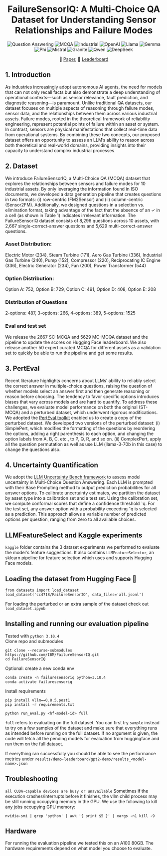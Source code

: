 <div align="center">

# FailureSensorIQ: A Multi-Choice QA Dataset for Understanding Sensor Relationships and Failure Modes

![Question Answering](https://img.shields.io/badge/Task-Question_Answering-red) 
![MCQA](https://img.shields.io/badge/Task-Multi--Choice--QA-red) 
![Industrial](https://img.shields.io/badge/Domain-Industrial--Assets-red) 
![OpenAI](https://img.shields.io/badge/Model-OpenAI-21C2A4)
![Llama](https://img.shields.io/badge/Model-Llama-21C2A4)
![Gemma](https://img.shields.io/badge/Model-Gemma-21C2A4)
![Phi](https://img.shields.io/badge/Model-Phi-21C2A4)
![Mistral](https://img.shields.io/badge/Model-Mistral-21C2A4) 
![Granite](https://img.shields.io/badge/Model-Granite-21C2A4)
![Qwen](https://img.shields.io/badge/Model-Qwen-21C2A4)
![DeepSeek](https://img.shields.io/badge/Model-DeepSeek-21C2A4)

📰 [Paper](https://arxiv.org/abs/2506.03278), 🤗 [Leaderboard](https://huggingface.co/spaces/cc4718/FailureSensorIQ)

</div>

## 1. Introduction
As industries increasingly adopt autonomous AI agents, the need for models that can not only recall facts but also demonstrate a deep understanding of operational contexts—such as sensor relevance, fault prediction, and diagnostic reasoning—is paramount. Unlike traditional QA datasets, our dataset focuses on multiple aspects of reasoning through failure modes, sensor data, and the relationships between them across various industrial
assets. Failure modes, rooted in the theoretical framework of reliability engineering, represent potential points of failure within an asset or system. In contrast, sensors are physical manifestations that collect real-time data from operational systems. By combining these two concepts, our proposed dataset offers an opportunity to assess an LLM’s ability to reason across both theoretical and real-world domains, providing insights into their capacity to understand complex industrial processes. 


## 2. Dataset
We introduce FailureSensorIQ, a Multi-Choice QA (MCQA) dataset that explores the relationships between sensors and failure modes for 10 industrial assets. By only leveraging the information found in ISO documents, we developed a data generation pipeline that creates questions in two formats: (i) row-centric (FM2Sensor) and (ii) column-centric (Sensor2FM). Additionally, we designed questions
in a selection vs. elimination format, taking advantage of the fact that the absence of an ✓ in a cell (as shown in Table 1) indicates irrelevant information. The FailureSensorIQ dataset consists of 8,296
questions across 10 assets, with 2,667 single-correct-answer questions and 5,629 multi-correct-answer questions.

### Asset Distribution: 
Electric Motor (234), Steam Turbine (171), Aero Gas Turbine (336), Industrial Gas Turbine (240), Pump (152), Compressor (220), Reciprocating IC Engine (336), Electric Generator (234), Fan (200), Power Transformer (544)

### Option Distribution: 
Option A: 752, Option B: 729, Option C: 491, Option D: 408, Option E: 208

### Distribution of Questions
2-options: 487, 3-options: 266, 4-options: 389, 5-options: 1525

### Eval and test set
We release the 2667 SC-MCQA and 5629 MC-MCQA dataset and the pipeline to update the scores on Hugging Face leaderboard. We also release another 50 expert curated MCQA for different assets as a validation set to quickly be able to run the pipeline and get some results.

## 3. PertEval
Recent literature highlights concerns about LLMs’ ability to reliably select the correct answer in multiple-choice questions, raising the question of whether models select an answer first and then generate reasoning or reason before choosing. The tendency to favor specific options introduces biases that vary across models and are hard to quantify. To address these challenges, we evaluate model performance on both the original (ST-MCQA) and a perturbed dataset, which underwent rigorous modifications. We adopted the [PertEval toolkit](https://github.com/aigc-apps/PertEval) enabled us to create a copy of the perturbed dataset. We developed two versions of the perturbed dataset: (i) SimplePert, which modifies the formatting of the questions by reordering the options, adding a right parenthesis to each option, and changing the option labels from A, B, C, etc., to P, Q, R, and so on. (ii) ComplexPert, apply all the question permutation as well as use LLM (llama-3-70b in this case) to change the questions also.

## 4. Uncertainty Quantification
We adopt the [LLM Uncertainty Bench framework](https://github.com/smartyfh/LLM-Uncertainty-Bench) to assess model uncertainty in Multi-Choice Question Answering. Each LLM is prompted with their Base Prompting method to output prediction probabilities for all answer options. To calibrate uncertainty estimates, we partition the dataset by asset type into a calibration set and a test set. Using the calibration set, we compute conformal scores that define a confidence threshold ˆq. For the test set, any answer option with a probability exceeding ˆq is selected as a prediction. This approach allows a variable number of predicted options per question, ranging from zero to all available choices.


## LLMFeatureSelect and Kaggle experiments
`kaggle` folder contains the 3 dataset experiments we performed to evaluate the model's feature suggestions. It also contains `LLMFeatureSelector`, an sklearn pipeline for feature selection which uses and supports Hugging Face models. 

## Loading the dataset from Hugging Face 🤗
```
from datasets import load_dataset
load_dataset('cc4718/FailureSensorIQ', data_files='all.jsonl')
```
For loading the perturbed or an extra sample of the dataset check out `load_dataset.ipynb`  

## Installing and running our evaluation pipeline
Tested with `python 3.10.4`  
Clone repo and submodules
```
git clone --recurse-submodules https://github.com/IBM/FailureSensorIQ.git
cd FailureSensorIQ
```
Optional: create a new conda env
```
conda create -n failuresensoriq python=3.10.4
conda activate failuresensoriq
```
Install requirements
```
pip install vllm==0.8.5.post1
pip install -r requirements.txt
```
```
python run_eval.py <hf-model-id> full
```
`full` refers to evaluating on the full dataset. You can first try `sample` instead to try on a few samples of the dataset and make sure that everything runs as intended before running on the full dataset.
If no argument is given, the code will fetch all the pending models for evaluation from huggingface and run them on the full dataset.  

If everything ran successfully you should be able to see the performance metrics under `results/demo-leaderboard/gpt2-demo/results_<model-name>.json`

## Troubleshooting
```all CUDA-capable devices are busy or unavailable```
Sometimes if the execution crashes/interrupts before it finishes, the vllm child process may be still running occupying memory in the GPU. We use the following to kill any jobs occupying GPU memory:
```
nvidia-smi | grep 'python' | awk '{ print $5 }' | xargs -n1 kill -9
```

## Hardware  
For running the evaluation pipeline we tested this on an A100 80GB. The hardware requirements depend on what model you choose to evaluate.
